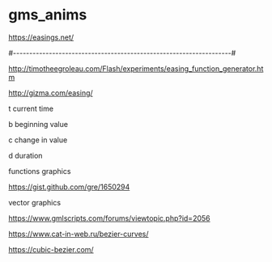 # gms_anims

https://easings.net/

#-------------------------------------------------------------------#

http://timotheegroleau.com/Flash/experiments/easing_function_generator.htm

http://gizma.com/easing/

t current time
 
b beginning value
 
c change in value
 
d duration


functions graphics

https://gist.github.com/gre/1650294
 

vector graphics


https://www.gmlscripts.com/forums/viewtopic.php?id=2056

https://www.cat-in-web.ru/bezier-curves/

https://cubic-bezier.com/

